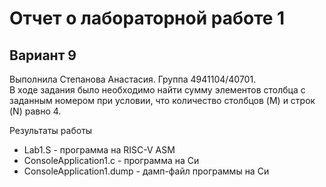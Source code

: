 # Отчет о лабораторной работе 1
## Вариант 9    
Выполнила Степанова Анастасия. Группа 4941104/40701.  
В ходе задания было необходимо найти сумму элементов столбца с заданным номером при условии, что количество столбцов (M) и строк (N) равно 4.

Результаты работы
- Lab1.S - программа на RISC-V ASM
- ConsoleApplication1.c - программа на Си
- ConsoleApplication1.dump - дамп-файл программы на Си
